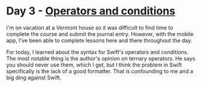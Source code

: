# Day 3 - [Operators and conditions](https://www.hackingwithswift.com/100/3)

I'm on vacation at a Vermont house so it was difficult to find time to complete the course and submit the journal entry. However, with the mobile app, I've been able to complete lessons here and there throughout the day.

For today, I learned about the syntax for Swift's operators and conditions. The most notable thing is the author's opinion on ternary operators. He says you should never use them, which I get, but I think the problem in Swift specifically is the lack of a good formatter. That is confounding to me and a big ding against Swift.
